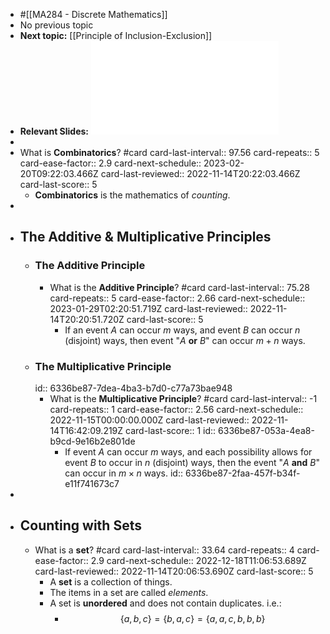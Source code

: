 - #[[MA284 - Discrete Mathematics]]
- No previous topic
- **Next topic:** [[Principle of Inclusion-Exclusion]]
- **Relevant Slides:** ![Week01.pdf](../assets/Week01_1662844828934_0.pdf)
-
- What is **Combinatorics**? #card
  card-last-interval:: 97.56
  card-repeats:: 5
  card-ease-factor:: 2.9
  card-next-schedule:: 2023-02-20T09:22:03.466Z
  card-last-reviewed:: 2022-11-14T20:22:03.466Z
  card-last-score:: 5
	- **Combinatorics** is the mathematics of *counting*.
-
- ## The Additive & Multiplicative Principles
	- ### The Additive Principle
		- What is the **Additive Principle**? #card
		  card-last-interval:: 75.28
		  card-repeats:: 5
		  card-ease-factor:: 2.66
		  card-next-schedule:: 2023-01-29T02:20:51.719Z
		  card-last-reviewed:: 2022-11-14T20:20:51.720Z
		  card-last-score:: 5
			- If an event $A$ can occur $m$ ways, and event $B$ can occur $n$ (disjoint) ways, then event "$A$ **or** $B$" can occur $m + n$ ways.
	- ### The Multiplicative Principle
	  id:: 6336be87-7dea-4ba3-b7d0-c77a73bae948
		- What is the **Multiplicative Principle**? #card
		  card-last-interval:: -1
		  card-repeats:: 1
		  card-ease-factor:: 2.56
		  card-next-schedule:: 2022-11-15T00:00:00.000Z
		  card-last-reviewed:: 2022-11-14T16:42:09.219Z
		  card-last-score:: 1
		  id:: 6336be87-053a-4ea8-b9cd-9e16b2e801de
			- If event $A$ can occur $m$ ways, and each possibility allows for event $B$ to occur in $n$ (disjoint) ways, then the event "$A$ **and** $B$" can occur in $m \times n$ ways.
			  id:: 6336be87-2faa-457f-b34f-e11f741673c7
-
- ## Counting with Sets
	- What is a **set**? #card
	  card-last-interval:: 33.64
	  card-repeats:: 4
	  card-ease-factor:: 2.9
	  card-next-schedule:: 2022-12-18T11:06:53.689Z
	  card-last-reviewed:: 2022-11-14T20:06:53.690Z
	  card-last-score:: 5
		- A **set** is a collection of things.
		- The items in a set are called *elements*.
		- A set is **unordered** and does not contain duplicates. i.e.:
			- $$\{a,b,c\} = \{b,a,c\} = \{a,a, c,b,b,b\}$$